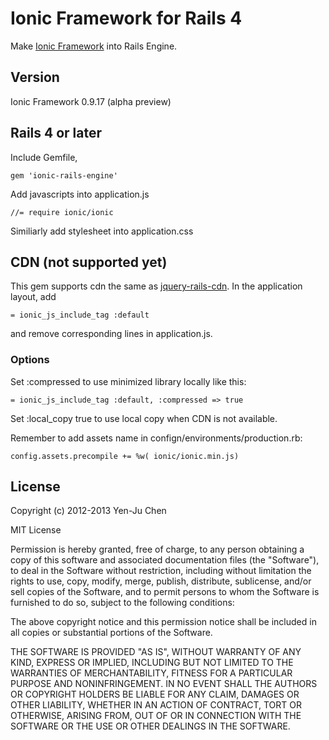 # Ionic Framework for Rails 4
Make [Ionic Framework](http://ionicframework.com) into Rails Engine. 

## Version
Ionic Framework 0.9.17 (alpha preview)

## Rails 4 or later
Include Gemfile,

    gem 'ionic-rails-engine'

Add javascripts into application.js

    //= require ionic/ionic

Similiarly add stylesheet into application.css

## CDN (not supported yet)

This gem supports cdn the same as [jquery-rails-cdn](https://github.com/yjchen/jquery-rails-cdn). In the application layout, add

    = ionic_js_include_tag :default

and remove corresponding lines in application.js.

### Options

Set :compressed to use minimized library locally like this:

    = ionic_js_include_tag :default, :compressed => true

Set :local_copy true to use local copy when CDN is not available.

Remember to add assets name in confign/environments/production.rb:

    config.assets.precompile += %w( ionic/ionic.min.js)

## License

Copyright (c) 2012-2013 Yen-Ju Chen

MIT License

Permission is hereby granted, free of charge, to any person obtaining
a copy of this software and associated documentation files (the
"Software"), to deal in the Software without restriction, including
without limitation the rights to use, copy, modify, merge, publish,
distribute, sublicense, and/or sell copies of the Software, and to
permit persons to whom the Software is furnished to do so, subject to
the following conditions:

The above copyright notice and this permission notice shall be
included in all copies or substantial portions of the Software.

THE SOFTWARE IS PROVIDED "AS IS", WITHOUT WARRANTY OF ANY KIND,
EXPRESS OR IMPLIED, INCLUDING BUT NOT LIMITED TO THE WARRANTIES OF
MERCHANTABILITY, FITNESS FOR A PARTICULAR PURPOSE AND
NONINFRINGEMENT. IN NO EVENT SHALL THE AUTHORS OR COPYRIGHT HOLDERS BE
LIABLE FOR ANY CLAIM, DAMAGES OR OTHER LIABILITY, WHETHER IN AN ACTION
OF CONTRACT, TORT OR OTHERWISE, ARISING FROM, OUT OF OR IN CONNECTION
WITH THE SOFTWARE OR THE USE OR OTHER DEALINGS IN THE SOFTWARE.
